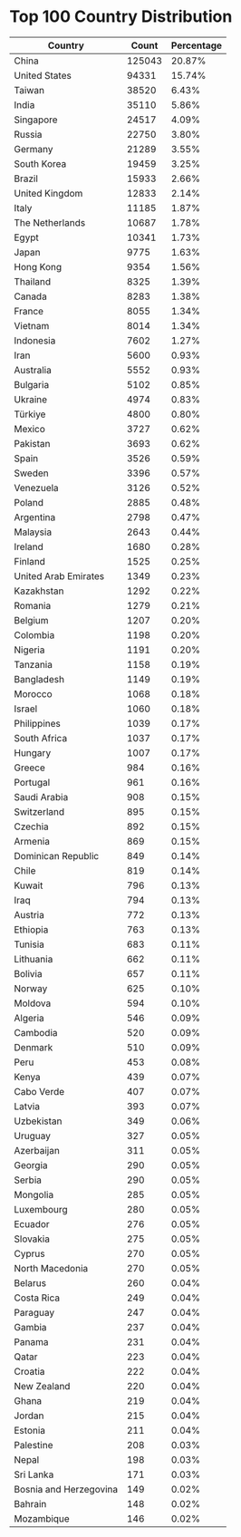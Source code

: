 # Top 100 Country Distribution
| Country | Count | Percentage |
|----|----|----|
| China | 125043 | 20.87% |
| United States | 94331 | 15.74% |
| Taiwan | 38520 | 6.43% |
| India | 35110 | 5.86% |
| Singapore | 24517 | 4.09% |
| Russia | 22750 | 3.80% |
| Germany | 21289 | 3.55% |
| South Korea | 19459 | 3.25% |
| Brazil | 15933 | 2.66% |
| United Kingdom | 12833 | 2.14% |
| Italy | 11185 | 1.87% |
| The Netherlands | 10687 | 1.78% |
| Egypt | 10341 | 1.73% |
| Japan | 9775 | 1.63% |
| Hong Kong | 9354 | 1.56% |
| Thailand | 8325 | 1.39% |
| Canada | 8283 | 1.38% |
| France | 8055 | 1.34% |
| Vietnam | 8014 | 1.34% |
| Indonesia | 7602 | 1.27% |
| Iran | 5600 | 0.93% |
| Australia | 5552 | 0.93% |
| Bulgaria | 5102 | 0.85% |
| Ukraine | 4974 | 0.83% |
| Türkiye | 4800 | 0.80% |
| Mexico | 3727 | 0.62% |
| Pakistan | 3693 | 0.62% |
| Spain | 3526 | 0.59% |
| Sweden | 3396 | 0.57% |
| Venezuela | 3126 | 0.52% |
| Poland | 2885 | 0.48% |
| Argentina | 2798 | 0.47% |
| Malaysia | 2643 | 0.44% |
| Ireland | 1680 | 0.28% |
| Finland | 1525 | 0.25% |
| United Arab Emirates | 1349 | 0.23% |
| Kazakhstan | 1292 | 0.22% |
| Romania | 1279 | 0.21% |
| Belgium | 1207 | 0.20% |
| Colombia | 1198 | 0.20% |
| Nigeria | 1191 | 0.20% |
| Tanzania | 1158 | 0.19% |
| Bangladesh | 1149 | 0.19% |
| Morocco | 1068 | 0.18% |
| Israel | 1060 | 0.18% |
| Philippines | 1039 | 0.17% |
| South Africa | 1037 | 0.17% |
| Hungary | 1007 | 0.17% |
| Greece | 984 | 0.16% |
| Portugal | 961 | 0.16% |
| Saudi Arabia | 908 | 0.15% |
| Switzerland | 895 | 0.15% |
| Czechia | 892 | 0.15% |
| Armenia | 869 | 0.15% |
| Dominican Republic | 849 | 0.14% |
| Chile | 819 | 0.14% |
| Kuwait | 796 | 0.13% |
| Iraq | 794 | 0.13% |
| Austria | 772 | 0.13% |
| Ethiopia | 763 | 0.13% |
| Tunisia | 683 | 0.11% |
| Lithuania | 662 | 0.11% |
| Bolivia | 657 | 0.11% |
| Norway | 625 | 0.10% |
| Moldova | 594 | 0.10% |
| Algeria | 546 | 0.09% |
| Cambodia | 520 | 0.09% |
| Denmark | 510 | 0.09% |
| Peru | 453 | 0.08% |
| Kenya | 439 | 0.07% |
| Cabo Verde | 407 | 0.07% |
| Latvia | 393 | 0.07% |
| Uzbekistan | 349 | 0.06% |
| Uruguay | 327 | 0.05% |
| Azerbaijan | 311 | 0.05% |
| Georgia | 290 | 0.05% |
| Serbia | 290 | 0.05% |
| Mongolia | 285 | 0.05% |
| Luxembourg | 280 | 0.05% |
| Ecuador | 276 | 0.05% |
| Slovakia | 275 | 0.05% |
| Cyprus | 270 | 0.05% |
| North Macedonia | 270 | 0.05% |
| Belarus | 260 | 0.04% |
| Costa Rica | 249 | 0.04% |
| Paraguay | 247 | 0.04% |
| Gambia | 237 | 0.04% |
| Panama | 231 | 0.04% |
| Qatar | 223 | 0.04% |
| Croatia | 222 | 0.04% |
| New Zealand | 220 | 0.04% |
| Ghana | 219 | 0.04% |
| Jordan | 215 | 0.04% |
| Estonia | 211 | 0.04% |
| Palestine | 208 | 0.03% |
| Nepal | 198 | 0.03% |
| Sri Lanka | 171 | 0.03% |
| Bosnia and Herzegovina | 149 | 0.02% |
| Bahrain | 148 | 0.02% |
| Mozambique | 146 | 0.02% |
